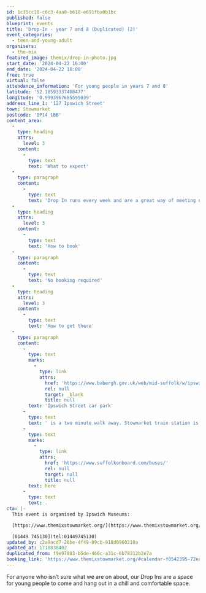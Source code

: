 ```yaml
---
id: 1c35cc18-c6c3-4aa0-b618-e691fba0b1bc
published: false
blueprint: events
title: 'Drop-In - year 7 and 8 (Duplicated) (2)'
event_categories:
  - teen-and-young-adult
organisers:
  - the-mix
featured_image: themix/drop-in-photo.jpg
start_date: '2024-04-22 16:00'
end_date: '2024-04-22 18:00'
free: true
virtual: false
attendance_information: 'For young people in years 7 and 8'
latitude: '52.18593337408477'
longitude: '0.9993967685595039'
address_line_1: '127 Ipswich Street'
town: Stowmarket
postcode: 'IP14 1BB'
content_area:
  -
    type: heading
    attrs:
      level: 3
    content:
      -
        type: text
        text: 'What to expect'
  -
    type: paragraph
    content:
      -
        type: text
        text: 'Drop In runs every week and are a great way of meeting new friends and finding new passions.'
  -
    type: heading
    attrs:
      level: 3
    content:
      -
        type: text
        text: 'How to book'
  -
    type: paragraph
    content:
      -
        type: text
        text: 'No booking required'
  -
    type: heading
    attrs:
      level: 3
    content:
      -
        type: text
        text: 'How to get there'
  -
    type: paragraph
    content:
      -
        type: text
        marks:
          -
            type: link
            attrs:
              href: 'https://www.babergh.gov.uk/web/mid-suffolk/w/ipswich-street-car-park-1'
              rel: null
              target: _blank
              title: null
        text: 'Ipswich Street car park'
      -
        type: text
        text: ' is a two minute walk away. Stowmarket train station is a ten minute walk away. The nearest bus stop is one minute walk away, see the latest bus timetables '
      -
        type: text
        marks:
          -
            type: link
            attrs:
              href: 'https://www.suffolkonboard.com/buses/'
              rel: null
              target: null
              title: null
        text: here
      -
        type: text
        text: .
cta: |-
  This event is organised by Ipswich Museums:

  [https://www.themixstowmarket.org/](https://www.themixstowmarket.org/) 

  [01449 745130](tel:01449745130)
updated_by: c2a9acd7-26be-4f49-89cb-918d0960210a
updated_at: 1710838402
duplicated_from: f9e97883-b5de-466c-a31c-6b78312b2e7a
booking_link: 'https://www.themixstowmarket.org/#calendar-f0542395-72ea-4bf6-8c39-c82dfc414127-event-lsnckzq1-1713798000'
---
```

For anyone who isn’t sure what we are on about, our Drop Ins are a space for young people to come and hang out in a chill and comfortable space.